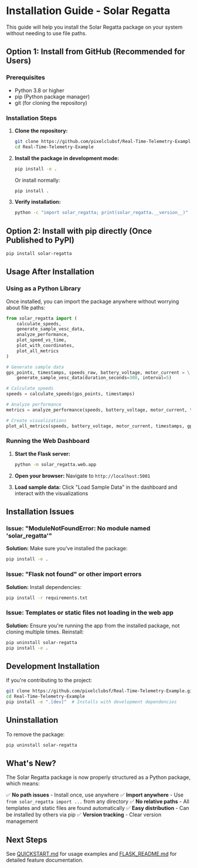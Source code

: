 # Installation Guide - Solar Regatta

This guide will help you install the Solar Regatta package on your system without needing to use file paths.

## Option 1: Install from GitHub (Recommended for Users)

### Prerequisites
- Python 3.8 or higher
- pip (Python package manager)
- git (for cloning the repository)

### Installation Steps

1. **Clone the repository:**
   ```bash
   git clone https://github.com/pixelclubsf/Real-Time-Telemetry-Example.git
   cd Real-Time-Telemetry-Example
   ```

2. **Install the package in development mode:**
   ```bash
   pip install -e .
   ```

   Or install normally:
   ```bash
   pip install .
   ```

3. **Verify installation:**
   ```bash
   python -c "import solar_regatta; print(solar_regatta.__version__)"
   ```

## Option 2: Install with pip directly (Once Published to PyPI)

```bash
pip install solar-regatta
```

## Usage After Installation

### Using as a Python Library

Once installed, you can import the package anywhere without worrying about file paths:

```python
from solar_regatta import (
    calculate_speeds,
    generate_sample_vesc_data,
    analyze_performance,
    plot_speed_vs_time,
    plot_with_coordinates,
    plot_all_metrics
)

# Generate sample data
gps_points, timestamps, speeds_raw, battery_voltage, motor_current = \
    generate_sample_vesc_data(duration_seconds=300, interval=5)

# Calculate speeds
speeds = calculate_speeds(gps_points, timestamps)

# Analyze performance
metrics = analyze_performance(speeds, battery_voltage, motor_current, timestamps)

# Create visualizations
plot_all_metrics(speeds, battery_voltage, motor_current, timestamps, gps_points)
```

### Running the Web Dashboard

1. **Start the Flask server:**
   ```bash
   python -m solar_regatta.web.app
   ```

2. **Open your browser:**
   Navigate to `http://localhost:5001`

3. **Load sample data:**
   Click "Load Sample Data" in the dashboard and interact with the visualizations

## Installation Issues

### Issue: "ModuleNotFoundError: No module named 'solar_regatta'"

**Solution:** Make sure you've installed the package:
```bash
pip install -e .
```

### Issue: "Flask not found" or other import errors

**Solution:** Install dependencies:
```bash
pip install -r requirements.txt
```

### Issue: Templates or static files not loading in the web app

**Solution:** Ensure you're running the app from the installed package, not cloning multiple times. Reinstall:
```bash
pip uninstall solar-regatta
pip install -e .
```

## Development Installation

If you're contributing to the project:

```bash
git clone https://github.com/pixelclubsf/Real-Time-Telemetry-Example.git
cd Real-Time-Telemetry-Example
pip install -e ".[dev]"  # Installs with development dependencies
```

## Uninstallation

To remove the package:

```bash
pip uninstall solar-regatta
```

## What's New?

The Solar Regatta package is now properly structured as a Python package, which means:

✅ **No path issues** - Install once, use anywhere
✅ **Import anywhere** - Use `from solar_regatta import ...` from any directory
✅ **No relative paths** - All templates and static files are found automatically
✅ **Easy distribution** - Can be installed by others via pip
✅ **Version tracking** - Clear version management

## Next Steps

See [QUICKSTART.md](QUICKSTART.md) for usage examples and [FLASK_README.md](FLASK_README.md) for detailed feature documentation.
